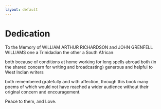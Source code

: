 ```yaml
---
layout: default
---
```


# Dedication

To the Memory
of
WILLIAM ARTHUR RICHARDSON
and
JOHN GRENFELL WILLIAMS
one a Trinidadian
the other a South African

both because of conditions at home
working for long spells abroad
both (in the shared concern for
writing and broadcasting)
generous and helpful
to West Indian writers

both remembered gratefully and with affection,
through this book
many poems of which
would not have reached a wider audience
without their original concern and encouragement.

Peace to them, and Love.
